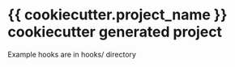 # {{ cookiecutter.project_name }} cookiecutter generated project

Example hooks are in hooks/ directory